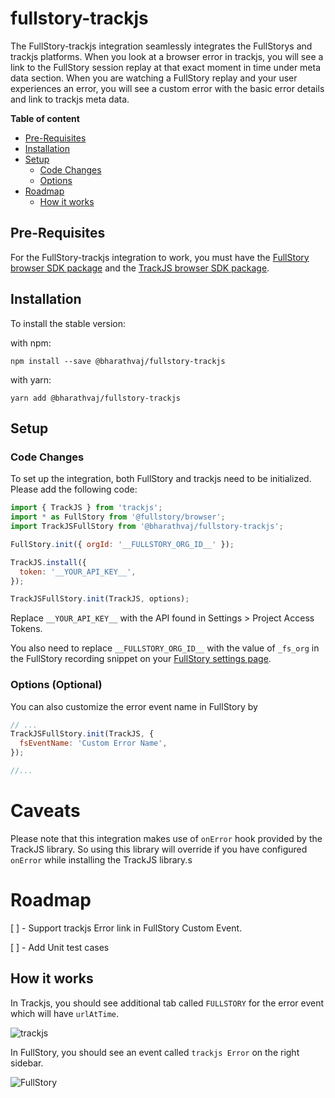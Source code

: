 # fullstory-trackjs

The FullStory-trackjs integration seamlessly integrates the FullStorys and trackjs platforms. When you look at a browser error in trackjs, you will see a link
to the FullStory session replay at that exact moment in time under meta data section. When you are watching a FullStory replay and your user experiences an
error, you will see a custom error with the basic error details and link to trackjs meta data.

<!-- START doctoc generated TOC please keep comment here to allow auto update -->
<!-- DON'T EDIT THIS SECTION, INSTEAD RE-RUN doctoc TO UPDATE -->

**Table of content**

- [Pre-Requisites](#pre-requisites)
- [Installation](#installation)
- [Setup](#setup)
  - [Code Changes](#code-changes)
  - [Options](#options)
- [Roadmap](#roadmap)
  - [How it works](#how-it-works)

<!-- END doctoc generated TOC please keep comment here to allow auto update -->

## Pre-Requisites

For the FullStory-trackjs integration to work, you must have the [FullStory browser SDK package](https://www.npmjs.com/package/@fullstory/browser) and the
[TrackJS browser SDK package](https://www.npmjs.com/package/trackjs).

## Installation

To install the stable version:

with npm:

```
npm install --save @bharathvaj/fullstory-trackjs
```

with yarn:

```
yarn add @bharathvaj/fullstory-trackjs
```

## Setup

### Code Changes

To set up the integration, both FullStory and trackjs need to be initialized. Please add the following code:

```js
import { TrackJS } from 'trackjs';
import * as FullStory from '@fullstory/browser';
import TrackJSFullStory from '@bharathvaj/fullstory-trackjs';

FullStory.init({ orgId: '__FULLSTORY_ORG_ID__' });

TrackJS.install({
  token: '__YOUR_API_KEY__',
});

TrackJSFullStory.init(TrackJS, options);
```

Replace `__YOUR_API_KEY__` with the API found in Settings > Project Access Tokens.

You also need to replace `__FULLSTORY_ORG_ID__` with the value of `_fs_org` in the FullStory recording snippet on your
[FullStory settings page](https://help.fullstory.com/hc/en-us/articles/360020623514).

### Options (Optional)

You can also customize the error event name in FullStory by

```js
// ...
TrackJSFullStory.init(TrackJS, {
  fsEventName: 'Custom Error Name',
});

//...
```

# Caveats

Please note that this integration makes use of `onError` hook provided by the TrackJS library. So using this library will override if you have configured
`onError` while installing the TrackJS library.s

# Roadmap

[ ] - Support trackjs Error link in FullStory Custom Event.

[ ] - Add Unit test cases

## How it works

In Trackjs, you should see additional tab called `FULLSTORY` for the error event which will have `urlAtTime`.

![trackjs](https://i.imgur.com/m0Nu4Yg.png)

In FullStory, you should see an event called `trackjs Error` on the right sidebar.

![FullStory]()
